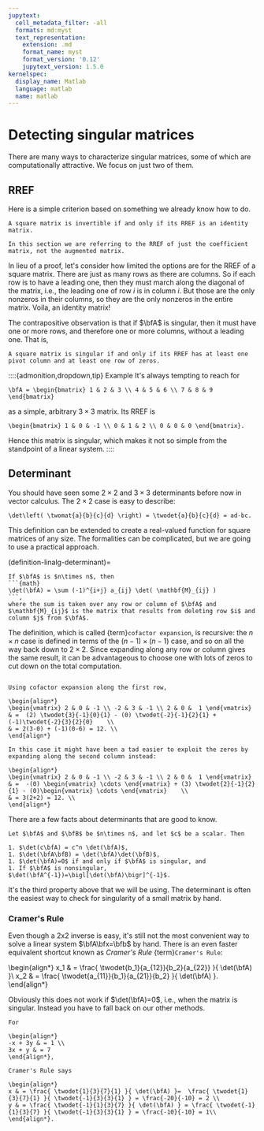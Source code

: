 ```yaml
---
jupytext:
  cell_metadata_filter: -all
  formats: md:myst
  text_representation:
    extension: .md
    format_name: myst
    format_version: '0.12'
    jupytext_version: 1.5.0
kernelspec:
  display_name: Matlab
  language: matlab
  name: matlab
---
```


# Detecting singular matrices

There are many ways to characterize singular matrices, some of which are computationally attractive. We focus on just two of them.

## RREF

Here is a simple criterion based on something we already know how to do.

````{proof:theorem}
A square matrix is invertible if and only if its RREF is an identity matrix.
````

```{note}
In this section we are referring to the RREF of just the coefficient matrix, not the augmented matrix.
```

In lieu of a proof, let's consider how limited the options are for the RREF of a square matrix. There are just as many rows as there are columns. So if each row is to have a leading one, then they must march along the diagonal of the matrix, i.e., the leading one of row $i$ is in column $i$. But those are the only nonzeros in their columns, so they are the only nonzeros in the entire matrix. Voila, an identity matrix!

The contrapositive observation is that if $\bfA$ is singular, then it must have one or more rows, and therefore one or more columns, without a leading one. That is,

````{proof:theorem}
A square matrix is singular if and only if its RREF has at least one pivot column and at least one row of zeros.
````

::::{admonition,dropdown,tip} Example
It's always tempting to reach for 

```{math}
\bfA = \begin{bmatrix} 1 & 2 & 3 \\ 4 & 5 & 6 \\ 7 & 8 & 9 \end{bmatrix}
```

as a simple, arbitrary $3\times 3$ matrix. Its RREF is

```{math}
\begin{bmatrix} 1 & 0 & -1 \\ 0 & 1 & 2 \\ 0 & 0 & 0 \end{bmatrix}.
```

Hence this matrix is singular, which makes it not so simple from the standpoint of a linear system.
::::

## Determinant

You should have seen some $2\times 2$ and $3\times 3$ determinants before now in vector calculus. The $2\times 2$ case is easy to describe:

```{math}
\det\left( \twomat{a}{b}{c}{d} \right) = \twodet{a}{b}{c}{d} = ad-bc.
```

This definition can be extended to create a real-valued function for square matrices of any size. The formalities can be complicated, but we are going to use a practical approach.

(definition-linalg-determinant)=

````{proof:definition} Determinant
If $\bfA$ is $n\times n$, then
```{math}
\det(\bfA) = \sum (-1)^{i+j} a_{ij} \det( \mathbf{M}_{ij} )
```,
where the sum is taken over any row or column of $\bfA$ and $\mathbf{M}_{ij}$ is the matrix that results from deleting row $i$ and column $j$ from $\bfA$.
````

The definition, which is called {term}`cofactor expansion`, is recursive: the $n\times n$ case is defined in terms of the $(n-1)\times (n-1)$ case, and so on all the way back down to $2\times 2$. Since expanding along any row or column gives the same result, it can be advantageous to choose one with lots of zeros to cut down on the total computation.

````{proof:example}

Using cofactor expansion along the first row,

\begin{align*}
\begin{vmatrix} 2 & 0 & -1 \\ -2 & 3 & -1 \\ 2 & 0 &  1 \end{vmatrix} & =  (2) \twodet{3}{-1}{0}{1} - (0) \twodet{-2}{-1}{2}{1} + (-1)\twodet{-2}{3}{2}{0}    \\
& = 2(3-0) + (-1)(0-6) = 12. \\
\end{align*}

In this case it might have been a tad easier to exploit the zeros by expanding along the second column instead:

\begin{align*}
\begin{vmatrix} 2 & 0 & -1 \\ -2 & 3 & -1 \\ 2 & 0 &  1 \end{vmatrix} & =  -(0) \begin{vmatrix} \cdots \end{vmatrix} + (3) \twodet{2}{-1}{2}{1} - (0)\begin{vmatrix} \cdots \end{vmatrix}    \\
& = 3(2+2) = 12. \\
\end{align*}
````

There are a few facts about determinants that are good to know.

````{proof:property}
Let $\bfA$ and $\bfB$ be $n\times n$, and let $c$ be a scalar. Then

1. $\det(c\bfA) = c^n \det(\bfA)$,
1. $\det(\bfA\bfB) = \det(\bfA)\det(\bfB)$,
1. $\det(\bfA)=0$ if and only if $\bfA$ is singular, and
1. If $\bfA$ is nonsingular, $\det(\bfA^{-1})=\bigl[\det(\bfA)\bigr]^{-1}$.
````

It's the third property above that we will be using. The determinant is often the easiest way to check for singularity of a small matrix by hand.

### Cramer's Rule

Even though a 2x2 inverse is easy, it's still not the most convenient way to solve a linear system $\bfA\bfx=\bfb$ by hand. There is an even faster equivalent shortcut known as *Cramer's Rule* {term}`Cramer's Rule`:

\begin{align*}
x_1 & = \frac{ \twodet{b_1}{a_{12}}{b_2}{a_{22}} }{ \det(\bfA) }\\
x_2 & = \frac{ \twodet{a_{11}}{b_1}{a_{21}}{b_2} }{ \det(\bfA) }.
\end{align*}

Obviously this does not work if $\det(\bfA)=0$, i.e., when the matrix is singular. Instead you have to fall back on our other methods.

````{proof:example}
For

\begin{align*}
-x + 3y & = 1 \\
3x + y & = 7
\end{align*},

Cramer's Rule says

\begin{align*}
x & = \frac{ \twodet{1}{3}{7}{1} }{ \det(\bfA) }=  \frac{ \twodet{1}{3}{7}{1} }{ \twodet{-1}{3}{3}{1} } = \frac{-20}{-10} = 2 \\
y & = \frac{ \twodet{-1}{1}{3}{7} }{ \det(\bfA) } = \frac{ \twodet{-1}{1}{3}{7} }{ \twodet{-1}{3}{3}{1} } = \frac{-10}{-10} = 1\\
\end{align*}.
````